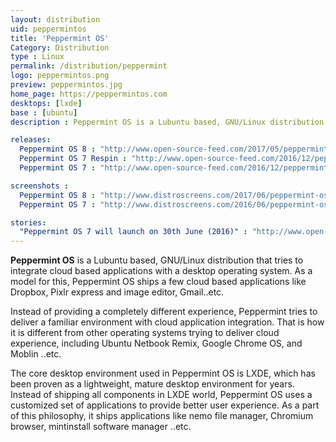 ```yaml
---
layout: distribution
uid: peppermintos
title: 'Peppermint OS'
Category: Distribution
type : Linux
permalink: /distribution/peppermint
logo: peppermintos.png
preview: peppermintos.jpg
home_page: https://peppermintos.com
desktops: [lxde]
base : [ubuntu]
description : Peppermint OS is a Lubuntu based, GNU/Linux distribution that tries to integrate cloud based applications with a desktop operating system.

releases:
  Peppermint OS 8 : "http://www.open-source-feed.com/2017/05/peppermint-os-8-released-with-linux.html"
  Peppermint OS 7 Respin : "http://www.open-source-feed.com/2016/12/peppermint-7-respin-released.html"
  Peppermint OS 7 : "http://www.open-source-feed.com/2016/12/peppermint-7-respin-released.html"

screenshots :
  Peppermint OS 8 : "http://www.distroscreens.com/2017/06/peppermint-os-8-screenshots.html"
  Peppermint OS 7 : "http://www.distroscreens.com/2016/06/peppermint-os-7-screenshots.html"

stories:
  "Peppermint OS 7 will launch on 30th June (2016)" : "http://www.open-source-feed.com/2016/06/peppermint-os-7-will-launch-on-30th-june.html"
---
```


**Peppermint OS** is a Lubuntu based, GNU/Linux distribution that tries to integrate cloud based applications with a desktop operating system. As a model for this, Peppermint OS ships a few cloud based applications like Dropbox, Pixlr express and image editor, Gmail..etc.

Instead of providing a completely different experience, Peppermint tries to deliver a familiar environment with cloud application integration. That is how it is different from other operating systems trying to deliver cloud experience, including  Ubuntu Netbook Remix, Google Chrome OS, and Moblin ..etc.

The core desktop environment used in Peppermint OS is LXDE, which has been proven as a lightweight, mature desktop environment for years. Instead of shipping all components in LXDE world, Peppermint OS uses a customized set of applications to provide better user experience. As a part of this philosophy, it ships applications like nemo file manager, Chromium browser, mintinstall software manager ..etc.
